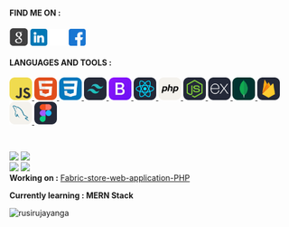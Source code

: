 
<h4 align="left">FIND ME ON :</h4>
<p align="left">
  <a href="rusirujayanga@gmail.com" target="blank"><img align="center" src="social-icons/Google.png" alt="rusiru jayanga" height="33" width="33" /></a>
  <a href="https://linkedin.com/in/rusiru jayanga" target="blank"><img align="center" src="social-icons/linkedin.png" alt="rusiru jayanga" height="30" width="30" /></a>
  <a href="https://x.com/rusirujayanga" target="blank"><img align="center" src="social-icons/twitter.png" alt="rusiru jayanga" height="30" width="30" /></a>
  <a href="https://www.facebook.com/rusiru.jayanga" target="blank"><img align="center" src="social-icons/facebook.png" alt="rusiru jayanga" height="30" width="30" /></a>
</p>

<h4 align="left">LANGUAGES AND TOOLS :</h3>
<p align="left"> 
<a href="https://developer.mozilla.org/en-US/docs/Web/JavaScript" target="_blank" rel="noreferrer"> <img src="language-icons/JavaScript.svg" alt="javascript" width="40" height="40"/> </a>
<a href="https://www.w3.org/html/" target="_blank" rel="noreferrer"> <img src="language-icons/HTML.svg" alt="html5" width="40" height="40"/> </a>
<a href="https://www.w3schools.com/css/" target="_blank" rel="noreferrer"> <img src="language-icons/CSS.svg" alt="css3" width="40" height="40"/> </a>
  <a href="https://tailwindcss.com/css/" target="_blank" rel="noreferrer"> <img src="language-icons/TailwindCSS-Dark.svg" alt="tailwind" width="40" height="40"/> </a>
<a href="https://getbootstrap.com" target="_blank" rel="noreferrer"> <img src="language-icons/Bootstrap.svg" alt="bootstrap" width="40" height="40"/> </a>
<a href="https://reactjs.org/" target="_blank" rel="noreferrer"> <img src="language-icons/React-Dark.svg" alt="react" width="40" height="40"/> </a>
<a href="https://www.w3schools.com/php/" target="_blank" rel="noreferrer"> <img src="language-icons/PHP-Light.svg" alt="php" width="40" height="40"/> </a>
<a href="https://nodejs.org" target="_blank" rel="noreferrer"> <img src="language-icons/NodeJS-Dark.svg" alt="nodejs" width="40" height="40"/> </a>
<a href="https://expressjs.com" target="_blank" rel="noreferrer"> <img src="language-icons/ExpressJS-Dark.svg" alt="express" width="40" height="40"/> </a>
<a href="https://www.mongodb.com/" target="_blank" rel="noreferrer"> <img src="language-icons/MongoDB.svg" alt="mongodb" width="40" height="40"/> </a>
<a href="https://firebase.google.com/" target="_blank" rel="noreferrer"> <img src="language-icons/Firebase-Dark.svg" alt="firebase" width="40" height="40"/> </a>
<a href="https://www.mysql.com/" target="_blank" rel="noreferrer"> <img src="language-icons/MySQL-Light.svg" alt="mysql" width="40" height="40"/> </a>
<a href="https://www.figma.com/" target="_blank" rel="noreferrer"> <img src="language-icons/Figma-Dark.svg" alt="figma" width="40" height="40"/> </a>
</p><br/>




![](https://github-readme-stats.vercel.app/api/top-langs/?username=RusiruJayanga&theme=dark&hide_border=true&include_all_commits=false&count_private=false&layout=compact)
![](https://github-readme-streak-stats.herokuapp.com/?user=RusiruJayanga&theme=dark&hide_border=true&no-bg=true)<br/>
![](https://github-readme-stats.vercel.app/api?username=RusiruJayanga&theme=dark&hide_border=true&include_all_commits=false&count_private=false)
![](https://github-profile-trophy.vercel.app/?username=RusiruJayanga&theme=highcontrast&no-frame=true&no-bg=true&margin-w=4)<br/>
**Working on :** [Fabric-store-web-application-PHP](https://github.com/RusiruJayanga/Fabric-store-web-application-PHP.git)

**Currently learning : MERN Stack**
<p align="left"> <img src="https://komarev.com/ghpvc/?username=rusirujayanga&label=Profile%20views&color=0eb429&style=flat" alt="rusirujayanga" /> </p>

